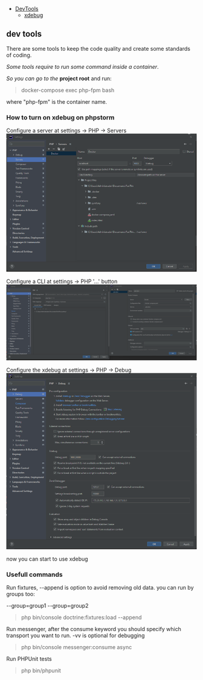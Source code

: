 - [DevTools](#dev-tools)
  - [xdebug](#how-to-turn-on-xdebug-on-phpstorm)

## dev tools
There are some tools to keep the code quality and create some standards of coding.

*Some tools require to run some command inside a container*.

*So you can go to the* **project root** and run:
> docker-compose exec php-fpm bash

where "php-fpm" is the container name.

### How to turn on xdebug on phpstorm
Configure a server at settings -> PHP -> Servers
![img.png](docs/php_servers.png)

Configure a CLI at settings -> PHP '...' button
![img.png](docs/php_cli.png)

Configure the xdebug at settings -> PHP -> Debug
![img.png](docs/php_xdebug.png)

now you can start to use xdebug

### Usefull commands
Run fixtures, --append is option to avoid removing old data. you can run by groups too: 

--group=group1 --group=group2
> php bin/console doctrine:fixtures:load --append

Run messenger, after the consume keyword you should specify which transport you want to run. 
-vv is optional for debugging
> php bin/console messenger:consume async

Run PHPUnit tests
> php bin/phpunit
